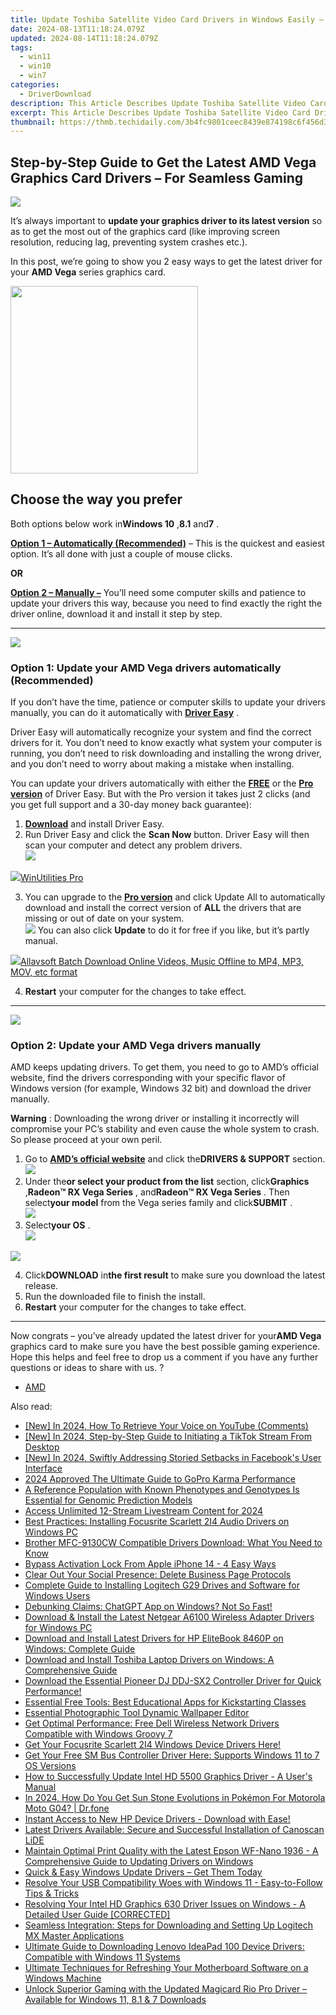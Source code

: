 ```yaml
---
title: Update Toshiba Satellite Video Card Drivers in Windows Easily – A Step-by-Step Process
date: 2024-08-13T11:18:24.079Z
updated: 2024-08-14T11:18:24.079Z
tags:
  - win11
  - win10
  - win7
categories:
  - DriverDownload
description: This Article Describes Update Toshiba Satellite Video Card Drivers in Windows Easily – A Step-by-Step Process
excerpt: This Article Describes Update Toshiba Satellite Video Card Drivers in Windows Easily – A Step-by-Step Process
thumbnail: https://thmb.techidaily.com/3b4fc9801ceec8439e874198c6f456d3f60986d5a7e58819eb6db488dc36873e.jpg
---
```


## Step-by-Step Guide to Get the Latest AMD Vega Graphics Card Drivers – For Seamless Gaming

![](https://images.drivereasy.com/wp-content/uploads/2018/12/img_5c10d0ce016e9.jpg)

 It’s always important to **update your graphics driver to its latest version**   so as to get the most out of the graphics card (like improving screen resolution, reducing lag, preventing system crashes etc.).

 In this post, we’re going to show you 2 easy ways to get the latest driver for your **AMD Vega** series  graphics card.

<!-- affiliate ads begin -->
<a href="https://natural-cycles.sjv.io/c/5597632/2072199/17885" target="_top" id="2072199"><img src="//a.impactradius-go.com/display-ad/17885-2072199" border="0" alt="" width="300" height="300"/></a><img height="0" width="0" src="https://imp.pxf.io/i/5597632/2072199/17885" style="position:absolute;visibility:hidden;" border="0" />
<!-- affiliate ads end -->
## Choose the way you prefer

 Both options below work in**Windows 10** ,**8.1** and**7** .

[**Option 1 – Automatically (Recommended)**](https://www.drivereasy.com/knowledge/amd-vega-drivers-download-update-for-gamers-easily/#O1) – This is the quickest and easiest option. It’s all done with just a couple of mouse clicks.

**OR**

[**Option 2 – Manually –**](https://tools.techidaily.com/drivereasy/download/) You’ll need some computer skills and patience to update your drivers this way, because you need to find exactly the right the driver online, download it and install it step by step.

---

<!-- affiliate ads begin -->
<a href="https://shop.systoolsgroup.com/affiliate.php?ACCOUNT=SYSTOOBY&AFFILIATE=108875&PATH=https%3A%2F%2Fwww.systoolsgroup.com%3FAFFILIATE%3D108875%26RESOURCE%3D%2BSysTools%2BPDF%2BUnlocker"><img src="https://www.systoolsgroup.com/box/pdf-unlocker.png" border="0"></a>
<!-- affiliate ads end -->
### Option 1: Update your AMD Vega **drivers**  automatically (Recommended)

 If you don’t have the time, patience or computer skills to update your drivers manually, you can do it automatically with **[Driver Easy](https://tools.techidaily.com/drivereasy/download/)**  .

 Driver Easy will automatically recognize your system and find the correct drivers for it. You don’t need to know exactly what system your computer is running, you don’t need to risk downloading and installing the wrong driver, and you don’t need to worry about making a mistake when installing.

 You can update your drivers automatically with either the **[FREE](https://tools.techidaily.com/drivereasy/download/)**  or the **[Pro version](https://tools.techidaily.com/drivereasy/download/)**  of Driver Easy. But with the Pro version it takes just 2 clicks (and you get full support and a 30-day money back guarantee):

1. **[Download](https://tools.techidaily.com/drivereasy/download/)**  and install Driver Easy.
2. Run Driver Easy and click the **Scan Now**  button. Driver Easy will then scan your computer and detect any problem drivers.  
![](https://images.drivereasy.com/wp-content/uploads/2018/12/img_5c10cbda0024a.jpg)
<!-- affiliate ads begin -->
<a href="https://secure.2checkout.com/order/checkout.php?PRODS=4665597&QTY=1&AFFILIATE=108875&CART=1"><img src="https://www.pcclean.io/wp-content/uploads/2018/03/winutilities-box-130521.png" border="0">WinUtilities Pro</a>
<!-- affiliate ads end -->
3. You can upgrade to the **[Pro version](https://tools.techidaily.com/drivereasy/download/)**  and click Update All to automatically download and install the correct version of **ALL** the drivers that are missing or out of date on your system.  
![](https://images.drivereasy.com/wp-content/uploads/2018/12/img_5c10cc911df20.jpg) You can also click **Update** to do it for free if you like, but it’s partly manual.
<!-- affiliate ads begin -->
<a href="https://secure.2checkout.com/order/checkout.php?PRODS=4631056&QTY=1&AFFILIATE=108875&CART=1"><img src="https://secure.avangate.com/images/merchant/997e65474a248252883b485717f7d098/products/buy-windows.png" border="0">Allavsoft Batch Download Online Videos, Music Offline to MP4, MP3, MOV, etc format </a>
<!-- affiliate ads end -->
4. **Restart**   your computer for the changes to take effect.

---

<!-- affiliate ads begin -->
<a href="https://store.movavi.com/affiliate.php?ACCOUNT=MOVAVI&AFFILIATE=108875&PATH=https%3A%2F%2Fwww.movavi.com%3FAFFILIATE%3D108875%26RESOURCE%3DBanner%2B728x90"><img src="https://mcusercontent.com/0885a03ded3d480dca9287f12/images/2e76fe6a-3010-1b37-7846-f34ff9c6b4ca.png" border="0"></a>
<!-- affiliate ads end -->
### Option 2: Update your AMD Vega **drivers**  manually

 AMD keeps updating drivers. To get them, you need to go to AMD’s official website, find the drivers corresponding with your specific flavor of Windows version (for example, Windows 32 bit) and download the driver manually.

**Warning** : Downloading the wrong driver or installing it incorrectly will compromise your PC’s stability and even cause the whole system to crash. So please proceed at your own peril.

1. Go to **[AMD’s official website](https://www.amd.com/en)**  and click the**DRIVERS & SUPPORT** section.  
![](https://images.drivereasy.com/wp-content/uploads/2018/12/img_5c10cdb049159.jpg)
2. Under the**or select your product from the list** section, click**Graphics** ,**Radeon™ RX Vega Series** , and**Radeon™ RX Vega Series** . Then select**your model** from the Vega series family and click**SUBMIT** .  
![](https://images.drivereasy.com/wp-content/uploads/2018/12/img_5c10cf88229fe.jpg)
3. Select**your OS** .  
![](https://images.drivereasy.com/wp-content/uploads/2018/12/img_5c10cff3a9435.jpg)
<!-- affiliate ads begin -->
<a href="https://secure.2checkout.com/order/checkout.php?PRODS=19080710&QTY=1&AFFILIATE=108875&CART=1"><img src="https://smart-seo-tool.com/images/SmartSEOAuditorBox.png" border="0"></a>
<!-- affiliate ads end -->
4. Click**DOWNLOAD** in**the first result** to make sure you download the latest release.
5. Run the downloaded file to finish the install.
6. **Restart** your computer for the changes to take effect.

---

 Now congrats – you’ve already updated the latest driver for your**AMD Vega** graphics card to make sure you have the best possible gaming experience.  Hope this helps and feel free to drop us a comment if you have any further questions or ideas to share with us. ?

* [AMD](https://tools.techidaily.com/drivereasy/download/)

<ins class="adsbygoogle"
     style="display:block"
     data-ad-format="autorelaxed"
     data-ad-client="ca-pub-7571918770474297"
     data-ad-slot="1223367746"></ins>



<ins class="adsbygoogle"
     style="display:block"
     data-ad-client="ca-pub-7571918770474297"
     data-ad-slot="8358498916"
     data-ad-format="auto"
     data-full-width-responsive="true"></ins>

<span class="atpl-alsoreadstyle">Also read:</span>
<div><ul>
<li><a href="https://eaxpv-info.techidaily.com/new-in-2024-how-to-retrieve-your-voice-on-youtube-comments/"><u>[New] In 2024, How To Retrieve Your Voice on YouTube (Comments)</u></a></li>
<li><a href="https://tiktok-clips.techidaily.com/new-in-2024-step-by-step-guide-to-initiating-a-tiktok-stream-from-desktop/"><u>[New] In 2024, Step-by-Step Guide to Initiating a TikTok Stream From Desktop</u></a></li>
<li><a href="https://facebook-clips.techidaily.com/new-in-2024-swiftly-addressing-storied-setbacks-in-facebooks-user-interface/"><u>[New] In 2024, Swiftly Addressing Storied Setbacks in Facebook's User Interface</u></a></li>
<li><a href="https://fox-hovers.techidaily.com/2024-approved-the-ultimate-guide-to-gopro-karma-performance/"><u>2024 Approved  The Ultimate Guide to GoPro Karma Performance</u></a></li>
<li><a href="https://hardware-updates.techidaily.com/1722978576736-a-reference-population-with-known-phenotypes-and-genotypes-is-essential-for-genomic-prediction-models/"><u>A Reference Population with Known Phenotypes and Genotypes Is Essential for Genomic Prediction Models</u></a></li>
<li><a href="https://extra-tips.techidaily.com/access-unlimited-12-stream-livestream-content-for-2024/"><u>Access Unlimited 12-Stream Livestream Content for 2024</u></a></li>
<li><a href="https://hardware-updates.techidaily.com/best-practices-installing-focusrite-scarlett-2i4-audio-drivers-on-windows-pc/"><u>Best Practices: Installing Focusrite Scarlett 2I4 Audio Drivers on Windows PC</u></a></li>
<li><a href="https://hardware-updates.techidaily.com/brother-mfc-9130cw-compatible-drivers-download-what-you-need-to-know/"><u>Brother MFC-9130CW Compatible Drivers Download: What You Need to Know</u></a></li>
<li><a href="https://activate-lock.techidaily.com/bypass-activation-lock-from-apple-iphone-14-4-easy-ways-by-drfone-ios/"><u>Bypass Activation Lock From Apple iPhone 14 - 4 Easy Ways</u></a></li>
<li><a href="https://facebook.techidaily.com/clear-out-your-social-presence-delete-business-page-protocols/"><u>Clear Out Your Social Presence: Delete Business Page Protocols</u></a></li>
<li><a href="https://hardware-updates.techidaily.com/complete-guide-to-installing-logitech-g29-drives-and-software-for-windows-users/"><u>Complete Guide to Installing Logitech G29 Drives and Software for Windows Users</u></a></li>
<li><a href="https://tech-revival.techidaily.com/1721859968628-debunking-claims-chatgpt-app-on-windows-not-so-fast/"><u>Debunking Claims: ChatGPT App on Windows? Not So Fast!</u></a></li>
<li><a href="https://hardware-updates.techidaily.com/download-and-install-the-latest-netgear-a6100-wireless-adapter-drivers-for-windows-pc/"><u>Download & Install the Latest Netgear A6100 Wireless Adapter Drivers for Windows PC</u></a></li>
<li><a href="https://hardware-updates.techidaily.com/download-and-install-latest-drivers-for-hp-elitebook-8460p-on-windows-complete-guide/"><u>Download and Install Latest Drivers for HP EliteBook 8460P on Windows: Complete Guide</u></a></li>
<li><a href="https://hardware-updates.techidaily.com/download-and-install-toshiba-laptop-drivers-on-windows-a-comprehensive-guide/"><u>Download and Install Toshiba Laptop Drivers on Windows: A Comprehensive Guide</u></a></li>
<li><a href="https://hardware-updates.techidaily.com/1722978602461-download-the-essential-pioneer-dj-ddj-sx2-controller-driver-for-quick-performance/"><u>Download the Essential Pioneer DJ DDJ-SX2 Controller Driver for Quick Performance!</u></a></li>
<li><a href="https://technical-tips.techidaily.com/essential-free-tools-best-educational-apps-for-kickstarting-classes/"><u>Essential Free Tools: Best Educational Apps for Kickstarting Classes</u></a></li>
<li><a href="https://extra-hints.techidaily.com/essential-photographic-tool-dynamic-wallpaper-editor/"><u>Essential Photographic Tool  Dynamic Wallpaper Editor</u></a></li>
<li><a href="https://hardware-updates.techidaily.com/get-optimal-performance-free-dell-wireless-network-drivers-compatible-with-windows-groovy-7/"><u>Get Optimal Performance: Free Dell Wireless Network Drivers Compatible with Windows Groovy 7</u></a></li>
<li><a href="https://hardware-updates.techidaily.com/get-your-focusrite-scarlett-2i4-windows-device-drivers-here/"><u>Get Your Focusrite Scarlett 2I4 Windows Device Drivers Here!</u></a></li>
<li><a href="https://hardware-updates.techidaily.com/get-your-free-sm-bus-controller-driver-here-supports-windows-11-to-7-os-versions/"><u>Get Your Free SM Bus Controller Driver Here: Supports Windows 11 to 7 OS Versions</u></a></li>
<li><a href="https://hardware-updates.techidaily.com/how-to-successfully-update-intel-hd-5500-graphics-driver-a-users-manual/"><u>How to Successfully Update Intel HD 5500 Graphics Driver - A User's Manual</u></a></li>
<li><a href="https://android-pokemon-go.techidaily.com/in-2024-how-do-you-get-sun-stone-evolutions-in-pokemon-for-motorola-moto-g04-drfone-by-drfone-virtual-android/"><u>In 2024, How Do You Get Sun Stone Evolutions in Pokémon For Motorola Moto G04? | Dr.fone</u></a></li>
<li><a href="https://driver-download.techidaily.com/instant-access-to-new-hp-device-drivers-download-with-ease/"><u>Instant Access to New HP Device Drivers - Download with Ease!</u></a></li>
<li><a href="https://hardware-updates.techidaily.com/latest-drivers-available-secure-and-successful-installation-of-canoscan-lide/"><u>Latest Drivers Available: Secure and Successful Installation of Canoscan LiDE</u></a></li>
<li><a href="https://hardware-updates.techidaily.com/maintain-optimal-print-quality-with-the-latest-epson-wf-nano-1936-a-comprehensive-guide-to-updating-drivers-on-windows/"><u>Maintain Optimal Print Quality with the Latest Epson WF-Nano 1936 - A Comprehensive Guide to Updating Drivers on Windows</u></a></li>
<li><a href="https://hardware-updates.techidaily.com/quick-and-easy-windows-update-drivers-get-them-today/"><u>Quick & Easy Windows Update Drivers – Get Them Today</u></a></li>
<li><a href="https://hardware-updates.techidaily.com/resolve-your-usb-compatibility-woes-with-windows-11-easy-to-follow-tips-and-tricks/"><u>Resolve Your USB Compatibility Woes with Windows 11 - Easy-to-Follow Tips & Tricks</u></a></li>
<li><a href="https://hardware-updates.techidaily.com/resolving-your-intel-hd-graphics-630-driver-issues-on-windows-a-detailed-user-guide-corrected/"><u>Resolving Your Intel HD Graphics 630 Driver Issues on Windows - A Detailed User Guide [CORRECTED]</u></a></li>
<li><a href="https://hardware-updates.techidaily.com/seamless-integration-steps-for-downloading-and-setting-up-logitech-mx-master-applications/"><u>Seamless Integration: Steps for Downloading and Setting Up Logitech MX Master Applications</u></a></li>
<li><a href="https://hardware-updates.techidaily.com/ultimate-guide-to-downloading-lenovo-ideapad-100-device-drivers-compatible-with-windows-11-systems/"><u>Ultimate Guide to Downloading Lenovo IdeaPad 100 Device Drivers: Compatible with Windows 11 Systems</u></a></li>
<li><a href="https://hardware-updates.techidaily.com/ultimate-techniques-for-refreshing-your-motherboard-software-on-a-windows-machine/"><u>Ultimate Techniques for Refreshing Your Motherboard Software on a Windows Machine</u></a></li>
<li><a href="https://hardware-updates.techidaily.com/unlock-superior-gaming-with-the-updated-magicard-rio-pro-driver-available-for-windows-11-81-and-7-downloads/"><u>Unlock Superior Gaming with the Updated Magicard Rio Pro Driver – Available for Windows 11, 8.1 & 7 Downloads</u></a></li>
</ul></div>
